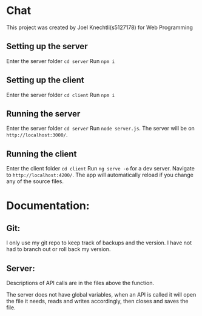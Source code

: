 # Chat

This project was created by Joel Knechtli(s5127178) for Web Programming

## Setting up the server

Enter the server folder `cd server`
Run `npm i`

## Setting up the client

Enter the server folder `cd client`
Run `npm i`

## Running the server

Enter the server folder `cd server`
Run `node server.js`. The server will be on `http://localhost:3000/`.

## Running the client

Enter the client folder `cd client`
Run `ng serve -o` for a dev server. Navigate to `http://localhost:4200/`. The app will automatically reload if you change any of the source files.

# Documentation: 

## Git:

I only use my git repo to keep track of backups and the version. I have not had to branch out or roll back my version.

## Server:

Descriptions of API calls are in the files above the function.

The server does not have global variables, when an API is called it will open the file it needs, reads and writes accordingly, then closes and saves the file.

